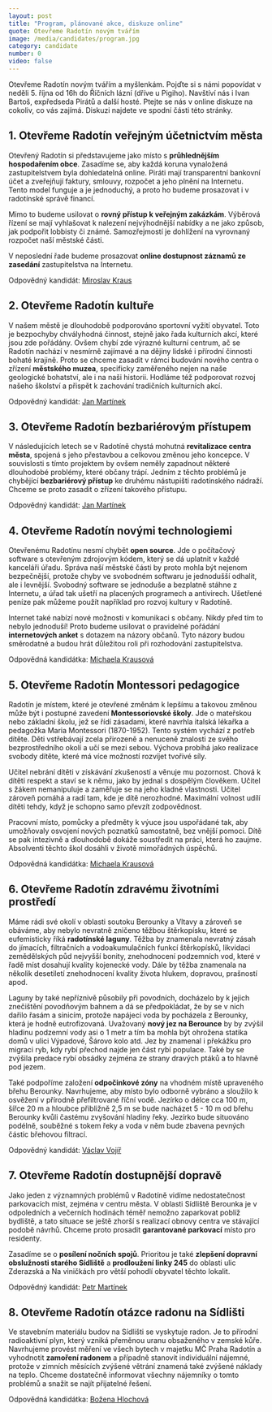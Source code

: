 ```yaml
---
layout: post
title: "Program, plánované akce, diskuze online"
quote: Otevřeme Radotín novým tvářím
image: /media/candidates/program.jpg
category: candidate
number: 0
video: false
---
```


Otevřeme Radotín novým tvářím a myšlenkám. Pojďte si s námi popovídat v neděli 5. října od 16h do Říčních lázní (dříve u Pigiho). Navštíví nás i Ivan Bartoš, expředseda Pirátů a další hosté. Ptejte se nás v online diskuze na cokoliv, co vás zajímá. Diskuzi najdete ve spodní části této stránky.

## 1. Otevřeme Radotín veřejným účetnictvím města

Otevřený Radotín si představujeme jako místo s **průhlednějším hospodařením obce**. Zasadíme se, aby každá koruna vynaložená zastupitelstvem byla dohledatelná online. Piráti mají transparentní bankovní účet a zveřejňují faktury, smlouvy, rozpočet a jeho plnění na Internetu. Tento model funguje a je jednoduchý, a proto ho budeme prosazovat i v radotínské správě financí.

Mimo to budeme usilovat o **rovný přístup k veřejným zakázkám**. Výběrová řízení se mají vyhlašovat k nalezení nejvýhodnější nabídky a ne jako způsob, jak podpořit lobbisty či známé. Samozřejmostí je dohlížení na vyrovnaný rozpočet naší městské části.

V neposlední řade budeme prosazovat **online dostupnost záznamů ze zasedání** zastupitelstva na Internetu.

Odpovědný kandidát: [Miroslav Kraus](/miroslav-kraus)

## 2. Otevřeme Radotín kultuře

V našem městě je dlouhodobě podporováno sportovní vyžití obyvatel. Toto je bezpochyby chvályhodná činnost, stejně jako řada kulturních akcí, které jsou zde pořádány. Ovšem chybí zde výrazné kulturní centrum, ač se Radotín nachází v nesmírně zajímavé a na dějiny lidské i přírodní činnosti bohaté krajině. Proto se chceme zasadit v rámci budování nového centra o zřízení **městského muzea**, specificky zaměřeného nejen na naše geologické bohatství, ale i na naši historii. Hodláme též podporovat rozvoj našeho školství a přispět k zachování tradičních kulturních akcí.

Odpovědný kandidát: [Jan Martínek](/jan-martinek)

## 3. Otevřeme Radotín bezbariérovým přístupem

V následujících letech se v Radotíně chystá mohutná **revitalizace centra města**, spojená s jeho přestavbou a celkovou změnou jeho koncepce. V souvislosti s tímto projektem by ovšem neměly zapadnout některé dlouhodobé problémy, které občany trápí. Jedním z těchto problémů je chybějící **bezbariérový přístup** ke druhému nástupišti radotínského nádraží. Chceme se proto zasadit o zřízení takového přístupu.

Odpovědný kandidát: [Jan Martínek](/jan-martinek)

## 4. Otevřeme Radotín novými technologiemi

Otevřenému Radotínu nesmí chybět **open source**. Jde o počítačový software s otevřeným zdrojovým kódem, který se dá uplatnit v každé kanceláři úřadu. Správa naší městské části by proto mohla být nejenom bezpečnější, protože chyby ve svobodném softwaru je jednodušší odhalit, ale i levnější. Svobodný software se jednoduše a bezplatně stáhne z Internetu, a úřad tak ušetří na placených programech a antivirech. Ušetřené peníze pak můžeme použít například pro rozvoj kultury v Radotíně.

Internet také nabízí nové možnosti v komunikaci s občany. Nikdy před tím to nebylo jednoduší! Proto budeme usilovat o pravidelné pořádání **internetových anket** s dotazem na názory občanů. Tyto názory budou směrodatné a budou hrát důležitou roli při rozhodování zastupitelstva. 

Odpovědná kandidátka: [Michaela Krausová](/michaela-krausova)

## 5. Otevřeme Radotín Montessori pedagogice 

Radotín je místem, které je otevřené změnám k lepšímu a takovou změnou může být i postupné zavedení **Montessoriovské školy**. Jde o mateřskou nebo základní školu, jež se řídí zásadami, které navrhla italská lékařka a pedagožka Maria Montessori (1870-1952). Tento systém vychází z potřeb dítěte. Děti vstřebávají zcela přirozeně a nenuceně znalosti ze svého bezprostředního okolí a učí se mezi sebou. Výchova probíhá jako realizace svobody dítěte, které má více možností rozvíjet tvořivé síly.

Učitel nebrání dítěti v získávání zkušeností a věnuje mu pozornost. Chová k dítěti respekt a staví se k němu, jako by jednal s dospělým člověkem. Učitel s žákem nemanipuluje a zaměřuje se na jeho kladné vlastnosti. Učitel zároveň pomáhá a radí tam, kde je dítě nerozhodné. Maximální volnost udílí dítěti tehdy, když je schopno samo převzít zodpovědnost.

Pracovní místo, pomůcky a předměty k výuce jsou uspořádané tak, aby umožňovaly osvojení nových poznatků samostatně, bez vnější pomoci. Dítě se pak intezivně a dlouhodobě dokáže soustředit na práci, která ho zaujme. Absolventi těchto škol dosáhli v životě mimořádných úspěchů.

Odpovědná kandidátka: [Michaela Krausová](/michaela-krausova)

## 6. Otevřeme Radotín zdravému životními prostředí

Máme rádi své okolí v oblasti soutoku Berounky a Vltavy a zároveň se obáváme, aby nebylo nevratně zničeno těžbou štěrkopísku, které se eufemisticky říká **radotínské laguny**. Těžba by znamenala nevratný zásah do jímacích, filtračních a vodoakumulačních funkcí štěrkopísků, likvidaci zemědělských půd nejvyšší bonity, znehodnocení podzemních vod, které v řadě míst dosahují kvality kojenecké vody. Dále by těžba znamenala na několik desetiletí znehodnocení kvality života hlukem, dopravou, prašností apod.

Laguny by také nepříznivě působily při povodních, docházelo by k jejich znečištění povodňovým bahnem a dá se předpokládat, že by se v nich dařilo řasám a sinicím, protože napájecí voda by pocházela z Berounky, která je hodně eutrofizovaná. Uvažovaný **nový jez na Berounce** by by zvýšil hladinu podzemní vody asi o 1 metr a tím ba mohla být ohrožena statika domů v ulici Výpadové, Šárovo kolo atd. Jez by znamenal i překážku pro migraci ryb, kdy rybí přechod najde jen část rybí populace. Také by se zvýšila predace rybí obsádky zejména ze strany dravých ptáků a to hlavně pod jezem.

Také podpoříme založení **odpočinkové zóny** na vhodném místě upraveného břehu Berounky. Navrhujeme, aby místo bylo odborně vybráno a sloužilo k osvěžení v přírodně přefiltrované říční vodě. Jezírko o délce cca 100 m, šířce 20 m a hloubce přibližně 2,5 m se bude nacházet 5 - 10 m od břehu Berounky kvůli častému zvyšování hladiny řeky. Jezírko bude situováno podélně, souběžné s tokem řeky a voda v něm bude zbavena pevných částic břehovou filtrací.


Odpovědný kandidát: [Václav Vojíř](/vaclav-vojir)

## 7. Otevřeme Radotín dostupnější dopravě

Jako jeden z významných problémů v Radotíně vidíme nedostatečnost parkovacích míst, zejména v centru města. V oblasti Sídliště Berounka je v odpoledních a večerních hodinách téměř nemožno zaparkovat poblíž bydliště, a tato situace se ještě zhorší s realizací obnovy centra ve stávající podobě návrhů. Chceme proto prosadit **garantované parkovací** místo pro residenty.

Zasadíme se o **posílení nočních spojů**. Prioritou je také **zlepšení dopravní obslužnosti starého Sídliště** a **prodloužení linky 245** do oblasti ulic Zderazská a Na viničkách pro větší pohodlí obyvatel těchto lokalit.

Odpovědný kandidát: [Petr Martínek](/petr-martinek)

## 8. Otevřeme Radotín otázce radonu na Sídlišti
Ve stavebním materiálu budov na Sídlišti se vyskytuje radon. Je to přírodní radioaktivní plyn, který vzniká přeměnou uranu obsaženého v zemské kůře. Navrhujeme provést měření ve všech bytech v majetku MČ Praha Radotín a vyhodnotit **zamoření radonem** a případně stanovit individuální nájemné, protože v zimních měsících zvýšené větrání znamená také zvýšené náklady na teplo. Chceme dostatečně informovat všechny nájemníky o tomto problémů a snažit se najít přijatelné řešení.

Odpovědná kandidátka: [Božena Hlochová](/bozena-hlochova)

